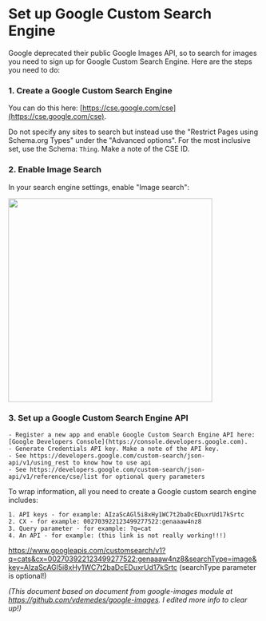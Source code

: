 # Set up Google Custom Search Engine

Google deprecated their public Google Images API, so to search for images you need to sign up for Google Custom Search Engine.
Here are the steps you need to do:

### 1. Create a Google Custom Search Engine

You can do this here: [https://cse.google.com/cse](https://cse.google.com/cse).

Do not specify any sites to search but instead use the "Restrict Pages using Schema.org Types" under the "Advanced options".
For the most inclusive set, use the Schema: `Thing`. Make a note of the CSE ID.

### 2. Enable Image Search

In your search engine settings, enable "Image search":

<img src="https://github.com/vdemedes/google-images/blob/master/media/screenshot.png" width="408" />

### 3. Set up a Google Custom Search Engine API

    - Register a new app and enable Google Custom Search Engine API here: [Google Developers Console](https://console.developers.google.com).
    - Generate Credentials API key. Make a note of the API key.
    - See https://developers.google.com/custom-search/json-api/v1/using_rest to know how to use api
    - See https://developers.google.com/custom-search/json-api/v1/reference/cse/list for optional query parameters

To wrap information, all you need to create a Google custom search engine includes:

    1. API keys - for example: AIzaScAGl5i8xHy1WC7t2baDcEDuxrUd17kSrtc
    2. CX - for example: 002703922123499277522:genaaaw4nz8
    3. Query parameter - for example: ?q=cat
    4. An API - for example: (this link is not really working!!!)
   https://www.googleapis.com/customsearch/v1?q=cats&cx=002703922123499277522:genaaaw4nz8&searchType=image&key=AIzaScAGl5i8xHy1WC7t2baDcEDuxrUd17kSrtc
    (searchType parameter is optional!)
    
*(This document based on document from google-images module at https://github.com/vdemedes/google-images. I edited more info to clear up!)*
